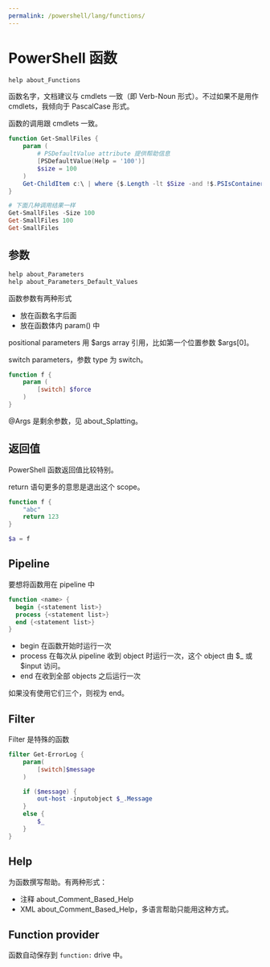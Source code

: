 ```yaml
---
permalink: /powershell/lang/functions/
---
```


# PowerShell 函数

```powershell
help about_Functions
```

函数名字，文档建议与 cmdlets 一致（即 Verb-Noun 形式）。不过如果不是用作 cmdlets，我倾向于 PascalCase 形式。

函数的调用跟 cmdlets 一致。

```powershell
function Get-SmallFiles {
    param (
        # PSDefaultValue attribute 提供帮助信息
        [PSDefaultValue(Help = '100')]
        $size = 100
    )
    Get-ChildItem c:\ | where {$.Length -lt $Size -and !$.PSIsContainer}
}

# 下面几种调用结果一样
Get-SmallFiles -Size 100
Get-SmallFiles 100
Get-SmallFiles
```

## 参数

```powershell
help about_Parameters
help about_Parameters_Default_Values
```

函数参数有两种形式

- 放在函数名字后面
- 放在函数体内 param() 中

positional parameters 用 $args array 引用，比如第一个位置参数 $args[0]。

switch parameters，参数 type 为 switch。

```powershell
function f {
    param (
        [switch] $force
    )
}
```

@Args 是剩余参数，见 about_Splatting。

## 返回值

PowerShell 函数返回值比较特别。

return 语句更多的意思是退出这个 scope。

```powershell
function f {
    "abc"
    return 123
}

$a = f
```

## Pipeline

要想将函数用在 pipeline 中

```powershell
function <name> {
  begin {<statement list>}
  process {<statement list>}
  end {<statement list>}
}
```

- begin 在函数开始时运行一次
- process 在每次从 pipeline 收到 object 时运行一次，这个 object 由 $_ 或 $input 访问。
- end 在收到全部 objects 之后运行一次

如果没有使用它们三个，则视为 end。

## Filter

Filter 是特殊的函数

```powershell
filter Get-ErrorLog {
    param(
        [switch]$message
    )

    if ($message) {
        out-host -inputobject $_.Message
    }
    else {
        $_
    }
}
```

## Help

为函数撰写帮助。有两种形式：

- 注释 about_Comment_Based_Help
- XML about_Comment_Based_Help，多语言帮助只能用这种方式。

## Function provider

函数自动保存到 `function:` drive 中。
